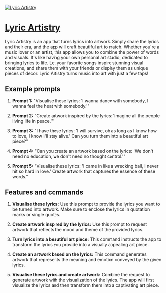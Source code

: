 [![Lyric Artistry](https://files.oaiusercontent.com/file-IrlPOuFxgtVmzComhpjoEh9n?se=2123-10-17T03%3A10%3A00Z&sp=r&sv=2021-08-06&sr=b&rscc=max-age%3D31536000%2C%20immutable&rscd=attachment%3B%20filename%3Df30520af-c2df-471d-90f4-9ebe71517631.png&sig=rJc1RQPM6Hf0aQqKyZgXqw0b8nf7s/kz1vZMKXPb4BE%3D)](https://chat.openai.com/g/g-mbDrEYvOh-lyric-artistry)

# [Lyric Artistry](https://chat.openai.com/g/g-mbDrEYvOh-lyric-artistry)

Lyric Artistry is an app that turns lyrics into artwork. Simply share the lyrics and their era, and the app will craft beautiful art to match. Whether you're a music lover or an artist, this app allows you to combine the power of words and visuals. It's like having your own personal art studio, dedicated to bringing lyrics to life. Let your favorite songs inspire stunning visual creations, and share them with your friends or display them as unique pieces of decor. Lyric Artistry turns music into art with just a few taps!

## Example prompts

1. **Prompt 1:** "Visualise these lyrics: 'I wanna dance with somebody, I wanna feel the heat with somebody.'"

2. **Prompt 2:** "Create artwork inspired by the lyrics: 'Imagine all the people living life in peace.'"

3. **Prompt 3:** "I have these lyrics: 'I will survive, oh as long as I know how to love, I know I'll stay alive.' Can you turn them into a beautiful art piece?"

4. **Prompt 4:** "Can you create an artwork based on the lyrics: 'We don't need no education, we don't need no thought control.'"

5. **Prompt 5:** "Visualise these lyrics: 'I came in like a wrecking ball, I never hit so hard in love.' Create artwork that captures the essence of these words."

## Features and commands

1. **Visualise these lyrics:** Use this prompt to provide the lyrics you want to be turned into artwork. Make sure to enclose the lyrics in quotation marks or single quotes.

2. **Create artwork inspired by the lyrics:** Use this prompt to request artwork that reflects the mood and theme of the provided lyrics.

3. **Turn lyrics into a beautiful art piece:** This command instructs the app to transform the lyrics you provide into a visually appealing art piece.

4. **Create an artwork based on the lyrics:** This command generates artwork that represents the meaning and emotion conveyed by the given lyrics.

5. **Visualise these lyrics and create artwork:** Combine the request to generate artwork with the visualization of the lyrics. The app will first visualize the lyrics and then transform them into a captivating art piece.